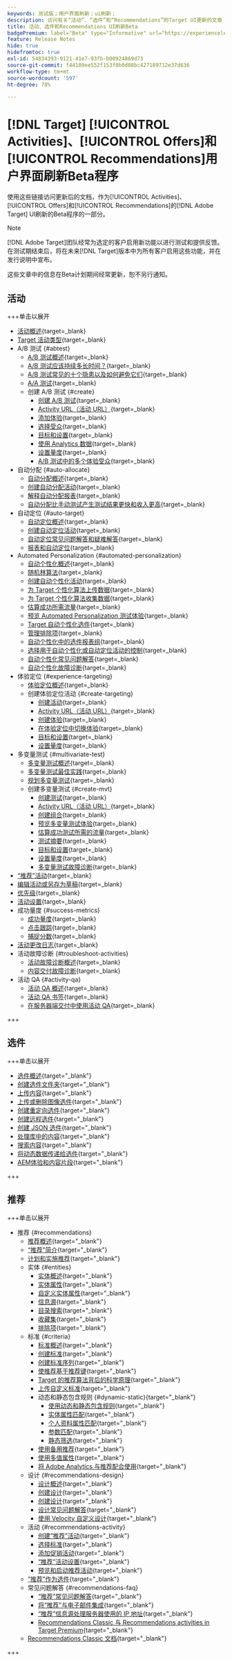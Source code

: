 ```yaml
---
keywords: 测试版；用户界面刷新；ui刷新；
description: 访问有关“活动”、“选件”和“Recommendations”的Target UI更新的文章
title: 活动、选件和Recommendations UI刷新Beta
badgePremium: label="Beta" type="Informative" url="https://experienceleague.adobe.com/docs/target/using/introduction/intro.html?lang=en#beta newtab=true" tooltip="了解 [!DNL Target] Beta计划。"
feature: Release Notes
hide: true
hidefromtoc: true
exl-id: 54834393-9121-41e7-93fb-b00924869d73
source-git-commit: f44189ee552f153f8b0d08bc427189712e37d636
workflow-type: tm+mt
source-wordcount: '597'
ht-degree: 78%

---
```


# [!DNL Target] [!UICONTROL Activities]、[!UICONTROL Offers]和[!UICONTROL Recommendations]用户界面刷新Beta程序

使用这些链接访问更新后的文档，作为[!UICONTROL Activities]、[!UICONTROL Offers]和[!UICONTROL Recommendations]的[!DNL Adobe Target] UI刷新的Beta程序的一部分。

>[!NOTE]
>
>[!DNL Adobe Target]团队经常为选定的客户启用新功能以进行测试和提供反馈。 在测试期结束后，将在未来[!DNL Target]版本中为所有客户启用这些功能，并在发行说明中宣布。
>
>这些文章中的信息在Beta计划期间经常更新，恕不另行通知。

## 活动

+++单击以展开

* [活动概述](c-activities/activities.md){target=_blank}
* [Target 活动类型](c-activities/target-activities-guide.md){target=_blank}
* A/B 测试 {#abtest}
   * [A/B 测试概述](c-activities/t-test-ab/test-ab-beta.md){target=_blank}
   * [A/B 测试应该持续多长时间？](c-activities/t-test-ab/sample-size-determination.md){target=_blank}
   * [A/B 测试常见的十个隐患以及如何避免它们](c-activities/t-test-ab/common-ab-testing-pitfalls.md){target=_blank}
   * [A/A 测试](/help/main/c-activities/t-test-ab/aa-testing.md){target=_blank}
   * 创建 A/B 测试 {#create}
      * [创建 A/B 测试](c-activities/t-test-ab/t-test-create-ab/test-create-ab-beta.md){target=_blank}
      * [Activity URL（活动 URL）](c-activities/t-test-ab/t-test-create-ab/ab-activity-url-beta.md){target=_blank}
      * [添加体验](c-activities/t-test-ab/t-test-create-ab/ab-add-experience-beta.md){target=_blank}
      * [选择受众](c-activities/t-test-ab/t-test-create-ab/ab-audience.md){target=_blank}
      * [目标和设置](c-activities/t-test-ab/t-test-create-ab/ab-goals-and-settings-beta.md){target=_blank}
      * [使用 Analytics 数据](c-activities/t-test-ab/t-test-create-ab/create-a4t.md){target=_blank}
      * [设置量度](c-activities/t-test-ab/t-test-create-ab/ab-set-metrics-beta.md){target=_blank}
      * [A/B 测试中的多个体验受众](c-activities/t-test-ab/t-test-create-ab/target-experience-to-multiple-audiences-beta.md){target=_blank}
* 自动分配 {#auto-allocate}
   * [自动分配概述](c-activities/automated-traffic-allocation/automated-traffic-allocation.md){target=_blank}
   * [创建自动分配活动](/help/main/c-activities/automated-traffic-allocation/create-auto-allocate-activity.md){target=_blank}
   * [解释自动分配报表](c-activities/automated-traffic-allocation/determine-winner.md){target=_blank}
   * [自动分配比手动测试产生测试结果更快和收入更高](/help/main/c-activities/automated-traffic-allocation/faster-results-higher-revenue.md){target=_blank}
* 自动定位 {#auto-target}
   * [自动定位概述](/help/main/c-activities/auto-target/auto-target-to-optimize.md){target=_blank}
   * [创建自动定位活动](/help/main/c-activities/auto-target/create-auto-target.md){target=_blank}
   * [自动定位常见问题解答和疑难解答](/help/main/c-activities/auto-target/auto-target-troubleshooting-faqs.md){target=_blank}
   * [报表和自动定位](/help/main/c-activities/auto-target/reporting-and-auto-target.md){target=_blank}
* Automated Personalization {#automated-personalization}
   * [自动个性化概述](c-activities/t-automated-personalization/automated-personalization.md){target=_blank}
   * [随机林算法](c-activities/t-automated-personalization/algo-random-forest.md){target=_blank}
   * [创建自动个性化活动](c-activities/t-automated-personalization/create-ap-activity.md){target=_blank}
   * [为 Target 个性化算法上传数据](c-activities/t-automated-personalization/uploading-data-for-the-target-personalization-algorithms.md){target=_blank}
   * [为 Target 个性化算法收集数据](c-activities/t-automated-personalization/ap-data.md){target=_blank}
   * [估算成功所需流量](c-activities/t-automated-personalization/ap-traffic-estimator.md){target=_blank}
   * [预览 Automated Personalization 测试体验](c-activities/t-automated-personalization/ap-preview-experiences.md){target=_blank}
   * [Target 自动个性化选件](c-activities/t-automated-personalization/ap-target-offers.md){target=_blank}
   * [管理排除项](c-activities/t-automated-personalization/managing-exclusions.md){target=_blank}
   * [自动个性化中的选件报表组](/help/main/c-activities/t-automated-personalization/offer-reporting-groups-in-automated-personalization.md){target=_blank}
   * [选择用于自动个性化或自动定位活动的控制](c-activities/t-automated-personalization/experience-as-control.md){target=_blank}
   * [自动个性化常见问题解答](c-activities/t-automated-personalization/automated-personalization-faq.md){target=_blank}
   * [自动个性化故障诊断](c-activities/t-automated-personalization/ap-trouble.md){target=_blank}
* 体验定位 {#experience-targeting}
   * [体验定位概述](c-activities/t-experience-target/experience-target.md){target=_blank}
   * 创建体验定位活动 {#create-targeting}
      * [创建活动](c-activities/t-experience-target/t-xt-create/xt-create.md){target=_blank}
      * [Activity URL（活动 URL）](c-activities/t-experience-target/t-xt-create/xt-activity-url.md){target=_blank}
      * [创建体验](c-activities/t-experience-target/t-xt-create/xt-add-experience.md){target=_blank}
      * [在体验定位中切换体验](c-activities/t-experience-target/t-xt-create/xt-switching-experiences.md){target=_blank}
      * [目标和设置](c-activities/t-experience-target/t-xt-create/xt-goals-and-settings.md){target=_blank}
      * [设置量度](c-activities/t-experience-target/t-xt-create/xt-set-metrics.md){target=_blank}
* 多变量测试 {#multivariate-test}
   * [多变量测试概述](c-activities/c-multivariate-testing/multivariate-testing.md){target=_blank}
   * [多变量测试最佳实践](c-activities/c-multivariate-testing/best-practices.md){target=_blank}
   * [规划多变量测试](c-activities/c-multivariate-testing/plan-mvt.md){target=_blank}
   * 创建多变量测试 {#create-mvt}
      * [创建测试](c-activities/c-multivariate-testing/t-create-multivariate-test/create-multivariate-test.md){target=_blank}
      * [Activity URL（活动 URL）](c-activities/c-multivariate-testing/t-create-multivariate-test/url.md){target=_blank}
      * [创建组合](c-activities/c-multivariate-testing/t-create-multivariate-test/add-offers.md){target=_blank}
      * [预览多变量测试体验](c-activities/c-multivariate-testing/t-create-multivariate-test/preview-experiences.md){target=_blank}
      * [估算成功测试所需的流量](c-activities/c-multivariate-testing/t-create-multivariate-test/traffic-estimator.md){target=_blank}
      * [测试摘要](c-activities/c-multivariate-testing/t-create-multivariate-test/test-summary.md){target=_blank}
      * [目标和设置](c-activities/c-multivariate-testing/t-create-multivariate-test/goals-and-settings.md){target=_blank}
      * [设置量度](c-activities/c-multivariate-testing/t-create-multivariate-test/mvt-set-metrics.md){target=_blank}
      * [多变量测试故障诊断](c-activities/c-multivariate-testing/t-create-multivariate-test/troubleshooting.md){target=_blank}
* [“推荐”活动](c-activities/recommendations-activity.md){target=_blank}
* [编辑活动或另存为草稿](c-activities/edit-activity.md){target=_blank}
* [优先级](c-activities/priority.md){target=_blank}
* [活动设置](c-activities/activity-settings.md){target=_blank}
* 成功量度 {#success-metrics}
   * [成功量度](c-activities/r-success-metrics/success-metrics.md){target=_blank}
   * [点击跟踪](c-activities/r-success-metrics/click-tracking.md){target=_blank}
   * [捕捉分数](c-activities/r-success-metrics/capture-score.md){target=_blank}
* [活动更改日志](c-activities/change-log.md){target=_blank}
* 活动故障诊断 {#troubleshoot-activities}
   * [活动故障诊断概述](c-activities/c-troubleshooting-activities/troubleshooting-activities.md){target=_blank}
   * [内容交付故障诊断](c-activities/c-troubleshooting-activities/content-trouble.md){target=_blank}
* 活动 QA {#activity-qa}
   * [活动 QA 概述](c-activities/c-activity-qa/activity-qa.md){target=_blank}
   * [活动 QA 书签](c-activities/c-activity-qa/activity-qa-bookmark.md){target=_blank}
   * [在服务器端交付中使用活动 QA](c-activities/c-activity-qa/use-qa-mode-with-server-side-delivery.md){target=_blank}

+++

## 选件

+++单击以展开

* [选件概述](/help/main/c-experiences/c-manage-content/manage-content-beta.md){target="_blank"}
* [创建选件文件夹](/help/main/c-experiences/c-manage-content/create-content-folder-beta.md){target="_blank"}
* [上传内容](/help/main/c-experiences/c-manage-content/assets-upload-beta.md){target="_blank"}
* [上传或删除图像选件](/help/main/c-experiences/c-manage-content/assets-upload-beta.md){target="_blank"}
* [创建重定向选件](/help/main/c-experiences/c-manage-content/offer-redirect-beta.md){target="_blank"}
* [创建远程选件](/help/main/c-experiences/c-manage-content/about-remote-offers-beta.md){target="_blank"}
* [创建 JSON 选件](/help/main/c-experiences/c-manage-content/create-json-offer-beta.md){target="_blank"}
* [处理库中的内容](/help/main/c-experiences/c-manage-content/assets-working-beta.md){target="_blank"}
* [搜索内容](/help/main/c-experiences/c-manage-content/filter-and-search-content.md){target="_blank"}
* [将动态数据传递给选件](/help/main/c-experiences/c-manage-content/passing-profile-attributes-to-the-html-offer.md){target="_blank"}
* [AEM体验和内容片段](/help/main/c-experiences/c-manage-content/aem-experience-fragments.md){target="_blank"}

+++

## 推荐

+++单击以展开

* 推荐 {#recommendations}
   * [推荐概述](c-recommendations/recommendations.md){target="_blank"}
   * [“推荐”简介](c-recommendations/introduction-to-recommendations.md){target="_blank"}
   * [计划和实施推荐](c-recommendations/plan-implement.md){target="_blank"}
   * 实体 {#entities}
      * [实体概述](c-recommendations/c-products/products.md){target="_blank"}
      * [实体属性](c-recommendations/c-products/entity-attributes.md){target="_blank"}
      * [自定义实体属性](c-recommendations/c-products/custom-entity-attributes.md){target="_blank"}
      * [信息源](/help/main/c-recommendations/c-products/feeds-beta.md){target="_blank"}
      * [目录搜索](/help/main/c-recommendations/c-products/catalog-search-beta.md){target="_blank"}
      * [收藏集](/help/main/c-recommendations/c-products/collections-beta.md){target="_blank"}
      * [排除项](/help/main/c-recommendations/c-products/exclusions-beta.md){target="_blank"}
   * 标准 {#criteria}
      * [标准概述](/help/main/c-recommendations/c-algorithms/algorithms-beta.md){target="_blank"}
      * [创建标准](/help/main/c-recommendations/c-algorithms/create-new-algorithm-beta.md){target="_blank"}
      * [创建标准序列](/help/main/c-recommendations/c-algorithms/create-criteria-sequence-beta.md){target="_blank"}
      * [使推荐基于推荐键](/help/main/c-recommendations/c-algorithms/base-the-recommendation-on-a-recommendation-key-beta.md){target="_blank"}
      * [Target 的推荐算法背后的科学原理](/help/main/c-recommendations/c-algorithms/recommendations-algorithms.md){target="_blank"}
      * [上传自定义标准](/help/main/c-recommendations/c-algorithms/recommendations-csv-beta.md){target="_blank"}
      * 动态和静态包含规则 {#dynamic-static}{target="_blank"}
         * [使用动态和静态包含规则](/help/main/c-recommendations/c-algorithms/use-dynamic-and-static-inclusion-rules-beta.md){target="_blank"}
         * [实体属性匹配](/help/main/c-recommendations/c-algorithms/entity-attribute-matching-beta.md){target="_blank"}
         * [个人资料属性匹配](/help/main/c-recommendations/c-algorithms/profile-attribute-matching-beta.md){target="_blank"}
         * [参数匹配](/help/main/c-recommendations/c-algorithms/parameter-matching-beta.md){target="_blank"}
         * [静态筛选](/help/main/c-recommendations/c-algorithms/static-value-beta.md){target="_blank"}
      * [使用备用推荐](/help/main/c-recommendations/c-algorithms/backup-recs-beta.md){target="_blank"}
      * [使用多值属性](/help/main/c-recommendations/c-algorithms/work-with-multi-value-attributes-beta.md){target="_blank"}
      * [将 Adobe Analytics 与推荐配合使用](/help/main/c-recommendations/c-algorithms/use-adobe-analytics-with-recommendations-beta.md){target="_blank"}
   * 设计 {#recommendations-design}
      * [设计概述](c-recommendations/c-design-overview/design-overview.md){target="_blank"}
      * [创建设计](c-recommendations/c-design-overview/create-design.md){target="_blank"}
      * [创建设计](/help/main/c-recommendations/c-design-overview/create-design-beta.md){target="_blank"}
      * [设计常见问题解答](c-recommendations/c-design-overview/template-faq.md){target="_blank"}
      * [使用 Velocity 自定义设计](c-recommendations/c-design-overview/customizing-a-template.md){target="_blank"}
   * 活动 {#recommendations-activity}
      * [创建“推荐”活动](c-recommendations/t-create-recs-activity/create-recs-activity.md){target="_blank"}
      * [选择标准](c-recommendations/t-create-recs-activity/algo-select-recs.md){target="_blank"}
      * [添加促销活动](c-recommendations/t-create-recs-activity/adding-promotions.md){target="_blank"}
      * [“推荐”活动设置](c-recommendations/t-create-recs-activity/recs-activity-settings.md){target="_blank"}
      * [预览和启动推荐活动](/help/main/c-recommendations/t-create-recs-activity/previewing-and-launching-your-recommendations-activity.md){target="_blank"}
   * [“推荐”作为选件](c-recommendations/recommendations-as-an-offer.md){target="_blank"}
   * 常见问题解答 {#recommendations-faq}
      * [“推荐”常见问题解答](c-recommendations/c-recommendations-faq/recommendations-faq.md){target="_blank"}
      * [将“推荐”与电子邮件集成](c-recommendations/c-recommendations-faq/integrating-recs-email.md){target="_blank"}
      * [“推荐”信息源处理服务器使用的 IP 地址](c-recommendations/c-recommendations-faq/ip-addresses-marketing-cloud.md){target="_blank"}
      * [Recommendations Classic 与 Recommendations activities in Target Premium](c-recommendations/c-recommendations-faq/recommendations-classic-versus-recommendations-activities-target-premium.md){target="_blank"}
   * [Recommendations Classic 文档](/help/main/c-recommendations/recommendations-classic-documentaton.md){target="_blank"}

+++
